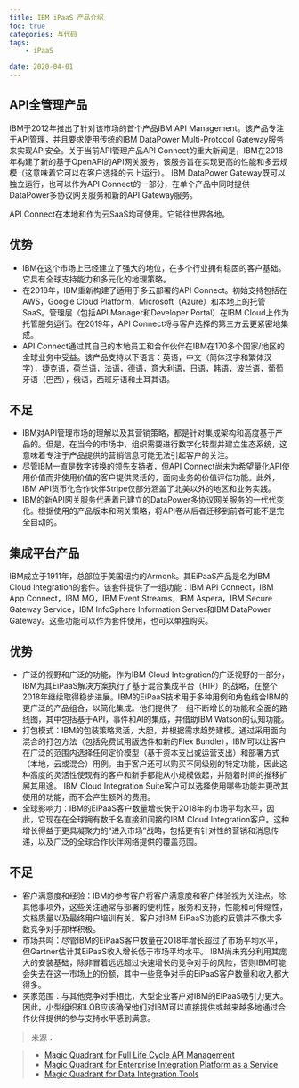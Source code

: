 ```yaml
---
title: IBM iPaaS 产品介绍
toc: true
categories: 与代码
tags: 
	- iPaaS

date: 2020-04-01
---
```


## API全管理产品

IBM于2012年推出了针对该市场的首个产品IBM API Management。该产品专注于API管理，并且要求使用传统的IBM DataPower Multi-Protocol Gateway服务来实现API安全。关于当前API管理产品API Connect的重大新闻是，IBM在2018年构建了新的基于OpenAPI的API网关服务，该服务旨在实现更高的性能和多云规模（这意味着它可以在客户选择的云上运行）。 IBM DataPower Gateway既可以独立运行，也可以作为API Connect的一部分，在单个产品中同时提供DataPower多协议网关服务和新的API Gateway服务。

API Connect在本地和作为云SaaS均可使用。它销往世界各地。

## 优势

- IBM在这个市场上已经建立了强大的地位，在多个行业拥有稳固的客户基础。它具有全球支持能力和多元化的地理策略。
- 在2018年，IBM重新构建了适用于多云部署的API Connect。初始支持包括在AWS，Google Cloud Platform，Microsoft（Azure）和本地上的托管SaaS。管理层（包括API Manager和Developer Portal）在IBM Cloud上作为托管服务运行。在2019年，API Connect将与客户选择的第三方云更紧密地集成。
- API Connect通过其自己的本地员工和合作伙伴在IBM在170多个国家/地区的全球业务中受益。该产品支持以下语言：英语，中文（简体汉字和繁体汉字），捷克语，荷兰语，法语，德语，意大利语，日语，韩语，波兰语，葡萄牙语（巴西），俄语，西班牙语和土耳其语。

## 不足

- IBM对API管理市场的理解以及其营销策略，都是针对集成架构和高度基于产品的。但是，在当今的市场中，组织需要进行数字化转型并建立生态系统，这意味着专注于产品提供的营销信息可能无法引起客户的关注。
- 尽管IBM一直是数字转换的领先支持者，但API Connect尚未为希望量化API使用价值而非使用价值的客户提供灵活的，面向业务的价值评估功能。此外，IBM API货币化合作伙伴Stripe仅部分涵盖了北美以外的地区和业务实践。
- IBM的新API网关服务代表着已建立的DataPower多协议网关服务的一代代变化。根据使用的产品版本和网关策略，将API卷从后者迁移到前者可能不是完全自动的。

## 集成平台产品

IBM成立于1911年，总部位于美国纽约的Armonk。其EiPaaS产品是名为IBM Cloud Integration的套件。该套件提供了一组功能：IBM API Connect，IBM App Connect，IBM MQ，IBM Event Streams，IBM Aspera，IBM Secure Gateway Service，IBM InfoSphere Information Server和IBM DataPower Gateway。这些功能可以作为套件使用，也可以单独购买。

## 优势

- 广泛的视野和广泛的功能，作为IBM Cloud Integration的广泛视野的一部分，IBM为其EiPaaS解决方案执行了基于混合集成平台（HIP）的战略，在整个2018年继续取得稳步进展。IBM的EiPaaS技术用于多种用例和角色结合IBM的更广泛的产品组合，以简化集成。他们提供了一组不断增长的功能和全面的路线图，其中包括基于API，事件和AI的集成，并借助IBM Watson的认知功能。
- 打包模式：IBM的包装策略灵活，大胆，并根据需求趋势建模。通过采用面向混合的打包方法（包括免费试用版选件和新的Flex Bundle），IBM可以让客户在广泛的范围内选择任何定价模型（基于资本支出或运营支出）和部署方式（本地，云或混合）用例。由于客户还可以购买不同级别的特定功能，因此这种高度的灵活性使现有的客户和新手都能从小规模做起，并随着时间的推移扩展其用途。 IBM Cloud Integration Suite客户可以选择使用哪些功能并更改其使用的功能，而不会产生额外的费用。
- 全球影响力：IBM的EiPaaS客户数量增长快于2018年的市场平均水平，因此，它现在在全球拥有数千名直接和间接的IBM Cloud Integration客户。这种增长得益于更具凝聚力的“进入市场”战略，包括更有针对性的营销和消息传递，以及广泛的全球合作伙伴网络提供的覆盖范围。

## 不足

- 客户满意度和经验：IBM的参考客户将客户满意度和客户体验视为关注点。除其他事项外，这些关注通常与部署的便利性，服务和支持，性能和可伸缩性，文档质量以及最终用户培训有关。客户对IBM EiPaaS功能的反馈并不像大多数竞争对手那样积极。
- 市场共鸣：尽管IBM的EiPaaS客户数量在2018年增长超过了市场平均水平，但Gartner估计其EiPaaS收入增长低于市场平均水平。 IBM尚未充分利用其庞大的安装基础，除非冒着远远超过快速增长的竞争对手的风险，否则IBM可能会失去在这一市场上的份额，其中一些竞争对手的EiPaaS客户数量和收入都大得多。
- 买家范围：与其他竞争对手相比，大型企业客户对IBM的EiPaaS吸引力更大。因此，小型组织和LOB应该确保他们对IBM可以直接提供或越来越多地通过合作伙伴提供的参与支持水平感到满意。

> 来源：

> - [Magic Quadrant for Full Life Cycle API Management](https://www.gartner.com/doc/reprints?id=1-1S7GFML6&ct=191011&st=sb)
> - [Magic Quadrant for Enterprise Integration Platform as a Service](https://www.gartner.com/doc/reprints?id=1-6DKO9VM&ct=190315&st=sb?)
> - [Magic Quadrant for Data Integration Tools](https://www.gartner.com/doc/reprints?id=1-1OCUQYNJ&ct=190805&st=sb?)



